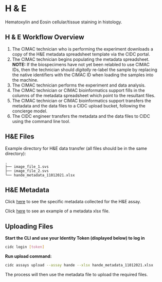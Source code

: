 # H & E

Hematoxylin and Eosin cellular/tissue staining in histology.

## H & E Workflow Overview

1. The CIMAC technician who is performing the experiment downloads a copy of the H&E metadata spreadsheet template via the CIDC portal.
2. The CIMAC technician begins populating the metadata spreadsheet. **NOTE:** If the biospecimens have not yet been relabled to use CIMAC IDs, then the technician should *digitally* re-label the sample by replacing the native identifiers with the CIMAC ID when loading the samples into the machine.
3. The CIMAC technician performs the experiment and data analysis.
4. The CIMAC technician or CIMAC bioinformatics support fills in the columns of the metadata spreadsheet which point to the resultant files.
5. The CIMAC technician or CIMAC bioinformatics support transfers the metadata and the data files to a CIDC upload bucket, following the concierge model.
6. The CIDC engineer transfers the metadata and the data files to CIDC using the command line tool.


## H&E Files

Example directory for H&E data transfer (all files should be in the same directory):
```
.
├── image_file_1.svs
├── image_file_2.svs
└── hande_metadata_11012021.xlsx
```

## H&E Metadata

Click [here](https://cimac-cidc.github.io/cidc-schemas/docs/assays.hande.hande_template.html) to see the specific metadata collected for the H&E assay.

Click [here](https://github.com/CIMAC-CIDC/cidc-schemas/raw/master/template_examples/hande_template.xlsx) to see an example of a metadata xlsx file.

## Uploading Files

**Start the CLI and use your Identity Token (displayed below) to log in**
```bash
cidc login [token]
```

**Run upload command:**
```bash
cidc assays upload --assay hande --xlsx hande_metadata_11012021.xlsx
```

The process will then use the metadata file to upload the required files.
